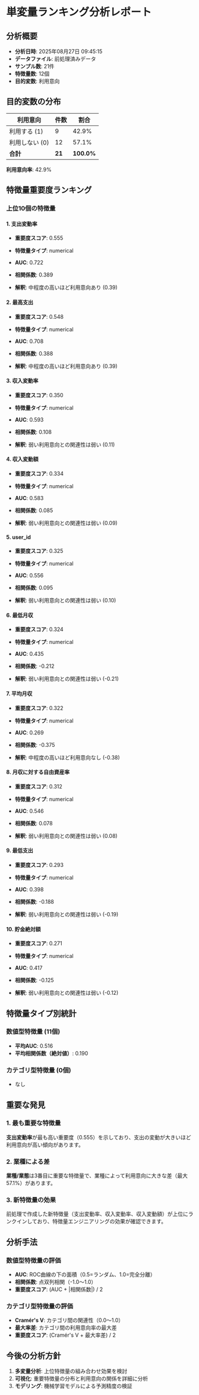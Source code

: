 # 単変量ランキング分析レポート

## 分析概要
- **分析日時**: 2025年08月27日 09:45:15
- **データファイル**: 前処理済みデータ
- **サンプル数**: 21件
- **特徴量数**: 12個
- **目的変数**: 利用意向

## 目的変数の分布

| 利用意向 | 件数 | 割合 |
|---------|------|------|
| 利用する (1) | 9 | 42.9% |
| 利用しない (0) | 12 | 57.1% |
| **合計** | **21** | **100.0%** |

**利用意向率**: 42.9%

## 特徴量重要度ランキング

### 上位10個の特徴量

#### 1. 支出変動率
- **重要度スコア**: 0.555
- **特徴量タイプ**: numerical

- **AUC**: 0.722
- **相関係数**: 0.389
- **解釈**: 中程度の高いほど利用意向あり (0.39)

#### 2. 最高支出
- **重要度スコア**: 0.548
- **特徴量タイプ**: numerical

- **AUC**: 0.708
- **相関係数**: 0.388
- **解釈**: 中程度の高いほど利用意向あり (0.39)

#### 3. 収入変動率
- **重要度スコア**: 0.350
- **特徴量タイプ**: numerical

- **AUC**: 0.593
- **相関係数**: 0.108
- **解釈**: 弱い利用意向との関連性は弱い (0.11)

#### 4. 収入変動額
- **重要度スコア**: 0.334
- **特徴量タイプ**: numerical

- **AUC**: 0.583
- **相関係数**: 0.085
- **解釈**: 弱い利用意向との関連性は弱い (0.09)

#### 5. user_id
- **重要度スコア**: 0.325
- **特徴量タイプ**: numerical

- **AUC**: 0.556
- **相関係数**: 0.095
- **解釈**: 弱い利用意向との関連性は弱い (0.10)

#### 6. 最低月収
- **重要度スコア**: 0.324
- **特徴量タイプ**: numerical

- **AUC**: 0.435
- **相関係数**: -0.212
- **解釈**: 弱い利用意向との関連性は弱い (-0.21)

#### 7. 平均月収
- **重要度スコア**: 0.322
- **特徴量タイプ**: numerical

- **AUC**: 0.269
- **相関係数**: -0.375
- **解釈**: 中程度の高いほど利用意向なし (-0.38)

#### 8. 月収に対する自由資産率
- **重要度スコア**: 0.312
- **特徴量タイプ**: numerical

- **AUC**: 0.546
- **相関係数**: 0.078
- **解釈**: 弱い利用意向との関連性は弱い (0.08)

#### 9. 最低支出
- **重要度スコア**: 0.293
- **特徴量タイプ**: numerical

- **AUC**: 0.398
- **相関係数**: -0.188
- **解釈**: 弱い利用意向との関連性は弱い (-0.19)

#### 10. 貯金絶対額
- **重要度スコア**: 0.271
- **特徴量タイプ**: numerical

- **AUC**: 0.417
- **相関係数**: -0.125
- **解釈**: 弱い利用意向との関連性は弱い (-0.12)

## 特徴量タイプ別統計

### 数値型特徴量 (11個)
- **平均AUC**: 0.516
- **平均相関係数（絶対値）**: 0.190

### カテゴリ型特徴量 (0個)

- なし

## 重要な発見

### 1. 最も重要な特徴量
**支出変動率**が最も高い重要度（0.555）を示しており、支出の変動が大きいほど利用意向が高い傾向があります。

### 2. 業種による差
**業種/業態**は3番目に重要な特徴量で、業種によって利用意向に大きな差（最大57.1%）があります。

### 3. 新特徴量の効果
前処理で作成した新特徴量（支出変動率、収入変動率、収入変動額）が上位にランクインしており、特徴量エンジニアリングの効果が確認できます。

## 分析手法

### 数値型特徴量の評価
- **AUC**: ROC曲線の下の面積（0.5=ランダム、1.0=完全分離）
- **相関係数**: 点双列相関（-1.0〜1.0）
- **重要度スコア**: (AUC + |相関係数|) / 2

### カテゴリ型特徴量の評価
- **Cramér's V**: カテゴリ間の関連性（0.0〜1.0）
- **最大率差**: カテゴリ間の利用意向率の最大差
- **重要度スコア**: (Cramér's V + 最大率差) / 2

## 今後の分析方針

1. **多変量分析**: 上位特徴量の組み合わせ効果を検討
2. **可視化**: 重要特徴量の分布と利用意向の関係を詳細に分析
3. **モデリング**: 機械学習モデルによる予測精度の検証
